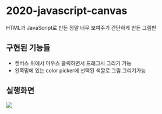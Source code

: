 # 2020-javascript-canvas
HTML과 JavaScript로 만든 정말 너무 보여주기  간단하게 만든 그림판

<h2>구현된 기능들</h2>
<ul>
  <li>캔버스 위에서 마우스 클릭하면서 드래그시 그리기 가능</li>
  <li>왼쪽밑에 있는 color picker에 선택된 색깔로 그림 그리기가능</li>
</ul>

<h2>실행화면</h2>
<img src="https://user-images.githubusercontent.com/51257552/103622809-8c193a00-4f7a-11eb-9704-e6ca57a9b9fb.png"></img>
